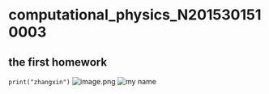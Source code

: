 # computational_physics_N2015301510003
## the first homework
`print("zhangxin")`
![image.png](http://upload-images.jianshu.io/upload_images/7875155-261526f6dcd34673.png?imageMogr2/auto-orient/strip%7CimageView2/2/w/1240)
![my name](http://upload-images.jianshu.io/upload_images/7875155-44323bc4e4f9bdbf.png?imageMogr2/auto-orient/strip%7CimageView2/2/w/1240)
